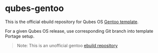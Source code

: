 qubes-gentoo
===

This is the official ebuild repository for Qubes OS [Gentoo template](https://www.qubes-os.org/doc/templates/gentoo/).

For a given Qubes OS release, use corresponding Git branch into template Portage setup.

> Note: This is an unofficial gentoo [ebuild repository](https://wiki.gentoo.org/wiki/Ebuild_repository)

